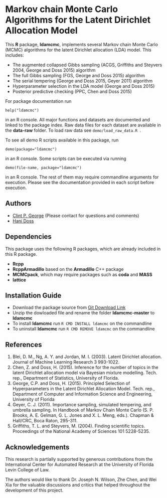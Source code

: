 Markov chain Monte Carlo Algorithms for the Latent Dirichlet Allocation Model
=============================================================================

This **R** package, **ldamcmc**, implements several Markov chain Monte Carlo (MCMC) algorithms for the latent Dirichlet allocation (LDA) model. This includes: 

* The augmented collapsed Gibbs sampling (ACGS, Griffiths and Steyvers 2004, George and Doss 2015) algorithm
* The full Gibbs sampling (FGS, George and Doss 2015) algorithm
* The serial tempering (George and Doss 2015, Geyer 2011) algorithm 
* Hyperparameter selection in the LDA model (George and Doss 2015) 
* Posterior predictive checking (PPC, Chen and Doss 2015)

For package documentation run 

``` help("ldamcmc") ```

in an R console. All major functions and datasets are documented and linked to the package index. Raw data files for each dataset are available in the **data-raw** folder. To load raw data see ``` demo/load_raw_data.R  ```.    

To see all demo R scripts available in this package, run 

``` demo(package="ldamcmc") ```

in an R console. Some scripts can be executed via running  

``` demo(file-name, package="ldamcmc") ```

in an R console. The rest of them may require commandline arguments for execution. Please see the documentation provided in each script before execution.    

Authors
----------------------------
* [Clint P. George](http://www.cise.ufl.edu/~cgeorge) (Please contact for questions and comments)
* [Hani Doss](http://www.stat.ufl.edu/~doss) 

Dependencies
----------------------------

This package uses the following R packages, which are already included in this R package.   
* **Rcpp**
* **RcppArmadillo** based on the **Armadillo** C++ package 
* **MCMCpack**, which may require packages such as **coda** and **MASS** 
* **lattice**

Installation Guide 
------------------

* Download the package source from [Git Download Link](https://github.com/clintpgeorge/ldamcmc/archive/master.zip)
* Unzip the dowloaded file and rename the folder **ldamcmc-master** to **ldamcmc** 
* To install **ldamcmc** run ```R CMD INSTALL ldamcmc``` on the commandline 
* To uninstall **ldamcmc** run ```R CMD REMOVE ldamcmc``` on the commandline 

References
----------

1. Blei, D. M., Ng, A. Y. and Jordan, M. I. (2003). Latent Dirichlet 
allocation. Journal of Machine Learning Research 3 993-1022.
2. Chen, Z. and Doss, H. (2015). Inference for the number of topics in the 
latent Dirichlet allocation model via Bayesian mixture modelling. Tech. rep., 
Department of Statistics, University of Florida.
3. George, C.P. and Doss, H. (2015). Principled Selection of Hyperparameters 
in the Latent Dirichlet Allocation Model. Tech. rep., Department of 
Computer and Information Science and Engineering, University of Florida 
4. Geyer, C. J. (2011). Importance sampling, simulated tempering, and 
umbrella sampling. In Handbook of Markov Chain Monte Carlo (S. P. Brooks, A. 
E. Gelman, G. L. Jones and X. L. Meng, eds.). Chapman & Hall/CRC, Boca Raton, 
295-311.
5. Griffiths, T. L. and Steyvers, M. (2004). Finding scientific topics. 
Proceedings of the National Academy of Sciences 101 5228-5235.

Acknowledgements
----------------

This research is partially supported by generous contributions from the International Center for Automated Research at the University of Florida Levin College of Law. 

The authors would like to thank Dr. Joseph N. Wilson, Zhe Chen, and Wei Xia for the valuable discussions and critics that helped throughout the development of this project.

